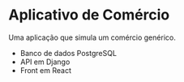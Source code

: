 # Aplicativo de Comércio
Uma aplicação que simula um comércio genérico.

- Banco de dados PostgreSQL
- API em Django
- Front em React
